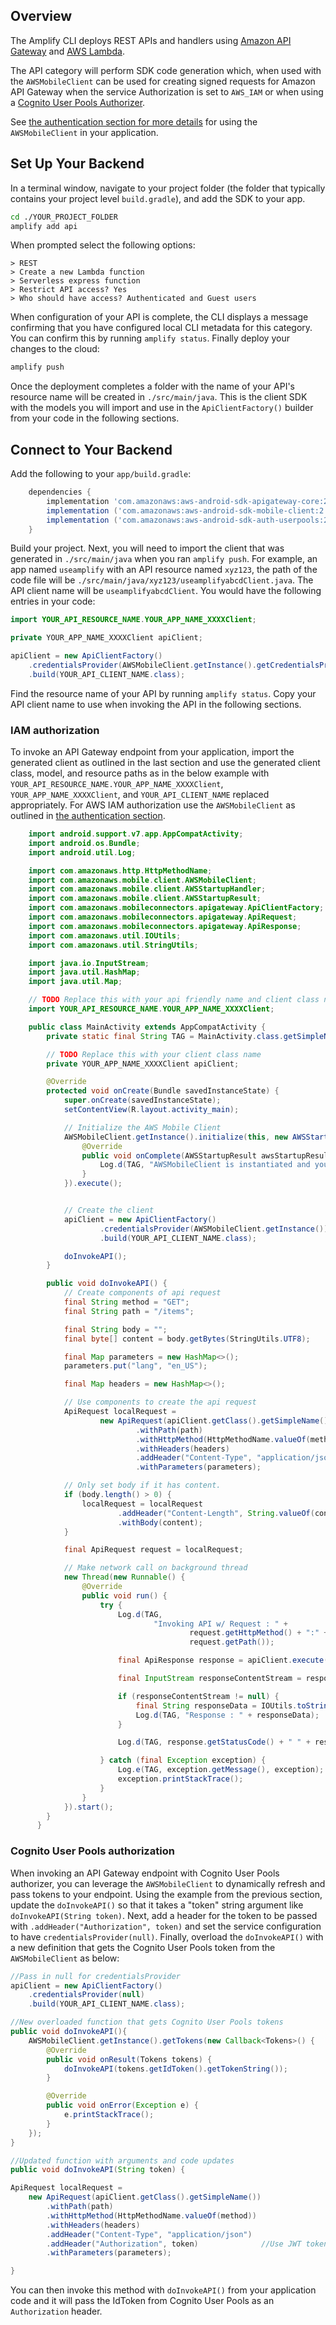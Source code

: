 ## Overview

The Amplify CLI deploys REST APIs and handlers using [Amazon API Gateway](http://docs.aws.amazon.com/apigateway/latest/developerguide/) and [AWS Lambda](http://docs.aws.amazon.com/lambda/latest/dg/).

The API category will perform SDK code generation which, when used with the `AWSMobileClient` can be used for creating signed requests for Amazon API Gateway when the service Authorization is set to `AWS_IAM` or when using a [Cognito User Pools Authorizer](https://docs.aws.amazon.com/apigateway/latest/developerguide/apigateway-integrate-with-cognito.html).

See [the authentication section for more details](~/sdk/auth/getting-started.md) for using the `AWSMobileClient` in your application.

## Set Up Your Backend

In a terminal window, navigate to your project folder (the folder that typically contains your project level `build.gradle`), and add the SDK to your app. 

```bash
cd ./YOUR_PROJECT_FOLDER
amplify add api
```

When prompted select the following options:

```console
> REST
> Create a new Lambda function
> Serverless express function
> Restrict API access? Yes
> Who should have access? Authenticated and Guest users
```

When configuration of your API is complete, the CLI displays a message confirming that you have configured local CLI metadata for this category. You can confirm this by running `amplify status`. Finally deploy your changes to the cloud:

```bash
amplify push
```

Once the deployment completes a folder with the name of your API's resource name will be created in `./src/main/java`. This is the client SDK with the models you will import and use in the `ApiClientFactory()` builder from your code in the following sections. 

## Connect to Your Backend

Add the following to your `app/build.gradle`:


```groovy
	dependencies {
		implementation 'com.amazonaws:aws-android-sdk-apigateway-core:2.15.+'
		implementation ('com.amazonaws:aws-android-sdk-mobile-client:2.15.+@aar') { transitive = true }
		implementation ('com.amazonaws:aws-android-sdk-auth-userpools:2.15.+@aar') { transitive = true }
	}
```

Build your project. Next, you will need to import the client that was generated in `./src/main/java` when you ran `amplify push`. For example, an app named `useamplify` with an API resource named `xyz123`, the path of the code file will be `./src/main/java/xyz123/useamplifyabcdClient.java`. The API client name will be `useamplifyabcdClient`. You would have the following entries in your code:


```java
import YOUR_API_RESOURCE_NAME.YOUR_APP_NAME_XXXXClient;

private YOUR_APP_NAME_XXXXClient apiClient;

apiClient = new ApiClientFactory()
    .credentialsProvider(AWSMobileClient.getInstance().getCredentialsProvider())
    .build(YOUR_API_CLIENT_NAME.class);
```

Find the resource name of your API by running `amplify status`. Copy your API client name to use when invoking the API in the following sections.

### IAM authorization

To invoke an API Gateway endpoint from your application, import the generated client as outlined in the last section and use the generated client class, model, and resource paths as in the below example with `YOUR_API_RESOURCE_NAME.YOUR_APP_NAME_XXXXClient`, `YOUR_APP_NAME_XXXXClient`, and `YOUR_API_CLIENT_NAME` replaced appropriately. For AWS IAM authorization use the `AWSMobileClient` as outlined in [the authentication section](~/sdk/auth/getting-started.md).


```java
    import android.support.v7.app.AppCompatActivity;
    import android.os.Bundle;
    import android.util.Log;

    import com.amazonaws.http.HttpMethodName;
    import com.amazonaws.mobile.client.AWSMobileClient;
    import com.amazonaws.mobile.client.AWSStartupHandler;
    import com.amazonaws.mobile.client.AWSStartupResult;
    import com.amazonaws.mobileconnectors.apigateway.ApiClientFactory;
    import com.amazonaws.mobileconnectors.apigateway.ApiRequest;
    import com.amazonaws.mobileconnectors.apigateway.ApiResponse;
    import com.amazonaws.util.IOUtils;
    import com.amazonaws.util.StringUtils;

    import java.io.InputStream;
    import java.util.HashMap;
    import java.util.Map;

    // TODO Replace this with your api friendly name and client class name
    import YOUR_API_RESOURCE_NAME.YOUR_APP_NAME_XXXXClient;

    public class MainActivity extends AppCompatActivity {
        private static final String TAG = MainActivity.class.getSimpleName();

        // TODO Replace this with your client class name
        private YOUR_APP_NAME_XXXXClient apiClient;

        @Override
        protected void onCreate(Bundle savedInstanceState) {
            super.onCreate(savedInstanceState);
            setContentView(R.layout.activity_main);

            // Initialize the AWS Mobile Client
            AWSMobileClient.getInstance().initialize(this, new AWSStartupHandler() {
                @Override
                public void onComplete(AWSStartupResult awsStartupResult) {
                    Log.d(TAG, "AWSMobileClient is instantiated and you are connected to AWS!");
                }
            }).execute();


            // Create the client
            apiClient = new ApiClientFactory()
                    .credentialsProvider(AWSMobileClient.getInstance())
                    .build(YOUR_API_CLIENT_NAME.class);

            doInvokeAPI();
        }

        public void doInvokeAPI() {
            // Create components of api request
            final String method = "GET";
            final String path = "/items";

            final String body = "";
            final byte[] content = body.getBytes(StringUtils.UTF8);

            final Map parameters = new HashMap<>();
            parameters.put("lang", "en_US");

            final Map headers = new HashMap<>();

            // Use components to create the api request
            ApiRequest localRequest =
                    new ApiRequest(apiClient.getClass().getSimpleName())
                            .withPath(path)
                            .withHttpMethod(HttpMethodName.valueOf(method))
                            .withHeaders(headers)
                            .addHeader("Content-Type", "application/json")
                            .withParameters(parameters);

            // Only set body if it has content.
            if (body.length() > 0) {
                localRequest = localRequest
                        .addHeader("Content-Length", String.valueOf(content.length))
                        .withBody(content);
            }

            final ApiRequest request = localRequest;

            // Make network call on background thread
            new Thread(new Runnable() {
                @Override
                public void run() {
                    try {
                        Log.d(TAG,
                                "Invoking API w/ Request : " +
                                        request.getHttpMethod() + ":" +
                                        request.getPath());

                        final ApiResponse response = apiClient.execute(request);

                        final InputStream responseContentStream = response.getContent();

                        if (responseContentStream != null) {
                            final String responseData = IOUtils.toString(responseContentStream);
                            Log.d(TAG, "Response : " + responseData);
                        }

                        Log.d(TAG, response.getStatusCode() + " " + response.getStatusText());

                    } catch (final Exception exception) {
                        Log.e(TAG, exception.getMessage(), exception);
                        exception.printStackTrace();
                    }
                }
            }).start();
        }
      }
```

### Cognito User Pools authorization

When invoking an API Gateway endpoint with Cognito User Pools authorizer, you can leverage the `AWSMobileClient` to dynamically refresh and pass tokens to your endpoint. Using the example from the previous section, update the `doInvokeAPI()` so that it takes a "token" string argument like `doInvokeAPI(String token)`. Next, add a header for the token to be passed with `.addHeader("Authorization", token)` and set the service configuration to have `credentialsProvider(null)`. Finally, overload the `doInvokeAPI()` with a new definition that gets the Cognito User Pools token from the `AWSMobileClient` as below:

```java
//Pass in null for credentialsProvider
apiClient = new ApiClientFactory()
    .credentialsProvider(null)
    .build(YOUR_API_CLIENT_NAME.class);

//New overloaded function that gets Cognito User Pools tokens
public void doInvokeAPI(){
    AWSMobileClient.getInstance().getTokens(new Callback<Tokens>() {
        @Override
        public void onResult(Tokens tokens) {
            doInvokeAPI(tokens.getIdToken().getTokenString());
        }

        @Override
        public void onError(Exception e) {
            e.printStackTrace();
        }
    });
}

//Updated function with arguments and code updates
public void doInvokeAPI(String token) {

ApiRequest localRequest =
    new ApiRequest(apiClient.getClass().getSimpleName())
        .withPath(path)
        .withHttpMethod(HttpMethodName.valueOf(method))
        .withHeaders(headers)
        .addHeader("Content-Type", "application/json")
        .addHeader("Authorization", token)              //Use JWT token
        .withParameters(parameters);

}
```

You can then invoke this method with `doInvokeAPI()` from your application code and it will pass the IdToken from Cognito User Pools as an `Authorization` header.
